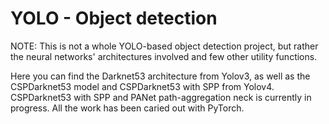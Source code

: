 # YOLO - Object detection

NOTE: This is not a whole YOLO-based object detection project, but rather the neural networks' architectures involved and few other utility functions. 

Here you can find the Darknet53 architecture from Yolov3, as well as the CSPDarknet53 model and CSPDarknet53 with SPP from Yolov4. CSPDarknet53 with SPP and PANet path-aggregation neck is currently in progress. All the work has been caried out with PyTorch.

